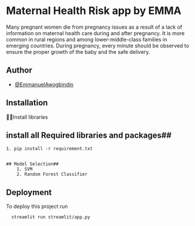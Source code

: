 
# Maternal Health Risk app by EMMA
 Many pregnant women die from pregnancy issues as a result of a lack of information on maternal health care during and after pregnancy. It is more common in rural regions and among lower-middle-class families in emerging countries. During pregnancy, every minute should be observed to ensure the proper growth of the baby and the safe delivery.


## Author

- [@EmmanuelAwogbindin](https://www.linkedin.com/in/emmanuel-awogbindin-42174321b/)


## Installation

👨‍⚖️Install libraries

## install all Required libraries and packages##
    1. pip install -r requirement.txt
```

## Model Selection##
    1. SVM
    2. Random Forest Classifier
```

## Deployment

To deploy this project run

```bash
  streamlit run streamlit/app.py
```

